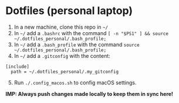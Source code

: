 # Dotfiles (personal laptop)

1. In a new machine, clone this repo in `~/`
2. In `~/` add a `.bashrc` with the command `[ -n "$PS1" ] && source ~/.dotfiles_personal/.bash_profile;`
3. In `~/` add a `.bash_profile` with the command `source ~/.dotfiles_personal/.bash_profile;`
4. In `~/` add a `.gitconfig` with the content:
```
[include]
  path = ~/.dotfiles_personal/.my_gitconfig
```
5. Run `./.config_macos.sh` to config macOS settings.

**IMP: Always push changes made locally to keep them in sync here!**

